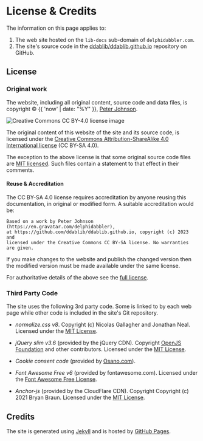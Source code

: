 # License & Credits

The information on this page applies to:

1. The web site hosted on the `lib-docs` sub-domain of `delphidabbler.com`.
2. The site's source code in the [ddablib/ddablib.github.io](https://github.com/ddablib/ddablib.github.io) repository on GitHub.

## License

### Original work

The website, including all original content, source code and data files, is copyright © {{ 'now' | date: "%Y" }}, [Peter Johnson](https://gravatar.com/delphidabbler).

![Creative Commons CC BY-4.0 license image](https://i.creativecommons.org/l/by-sa/4.0/88x31.png)

The original content of this website of the site and its source code, is licensed under the [Creative Commons Attribution-ShareAlike 4.0 International license](https://creativecommons.org/licenses/by-sa/4.0/) (CC BY-SA 4.0).

The exception to the above license is that some original source code files are [MIT licensed](https://opensource.org/license/mit/). Such files contain a statement to that effect in their comments.

#### Reuse & Accreditation

The CC BY-SA 4.0 license requires accreditation by anyone reusing this documentation, in original or modified form. A suitable accreditation would be:

```text
Based on a work by Peter Johnson (https://en.gravatar.com/delphidabbler),
at https://github.com/ddablib/ddablib.github.io, copyright (c) 2023 and
licensed under the Creative Commons CC BY-SA license. No warranties are given.
```

If you make changes to the website and publish the changed version then the modified version must be made available under the same license.

For authoritative details of the above see the [full license](https://creativecommons.org/licenses/by-sa/4.0/legalcode).

### Third Party Code

The site uses the following 3rd party code. Some is linked to by each web page while other code is included in the site's Git repository.

* *normalize.css v8*. Copyright (c) Nicolas Gallagher and Jonathan Neal. Licensed under the [MIT License](https://raw.githubusercontent.com/necolas/normalize.css/master/LICENSE.md).

* *jQuery slim v3.6* (provided by the jQuery CDN). Copyright [OpenJS Foundation](https://openjsf.org/) and other contributors. Licensed under the [MIT License](https://raw.githubusercontent.com/jquery/jquery/main/LICENSE.txt).

* *Cookie consent code* (provided by [Osano.com](https://www.osano.com/)).

* *Font Awesome Free v6* (provided by fontawesome.com). Licensed under the [Font Awesome Free License](https://fontawesome.com/license/free).

* *Anchor-js* (provided by the CloudFlare CDN). Copyright Copyright (c) 2021 Bryan Braun. Licensed under the [MIT License](https://raw.githubusercontent.com/bryanbraun/anchorjs/e953150d8e50ebc84f490eb11207845803239234/LICENSE).

## Credits

The site is generated using [Jekyll](https://jekyllrb.com/) and is hosted by [GitHub Pages](https://pages.github.com/).
